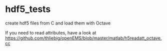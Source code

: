 hdf5_tests
==========

create hdf5 files from C and load them with Octave

If you need to read attributes, have a look at
https://github.com/thliebig/openEMS/blob/master/matlab/h5readatt_octave.cc
